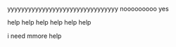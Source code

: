 yyyyyyyyyyyyyyyyyyyyyyyyyyyyyyyy
nooooooooo
yes



help help help help help help

i need mmore help 
